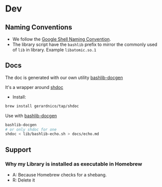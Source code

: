 # Dev


## Naming Conventions

* We follow the [Google Shell Naming Convention](https://google.github.io/styleguide/shellguide.html).
* The library script have the `bashlib` prefix to mirror the commonly used of `lib` in library. Example `libatomic.so.1`

## Docs

The doc is generated with our own utility [bashlib-docgen](../../docs/bashlib-docgen.md) 

It's a wrapper around [shdoc](https://github.com/reconquest/shdoc)
* Install:
```bash
brew install gerardnico/tap/shdoc
```
Use with [bashlib-docgen](../../bin/bashlib-docgen)
```bash
bashlib-docgen
# or only shdoc for one
shdoc < lib/bashlib-echo.sh > docs/echo.md
```

## Support

### Why my Library is installed as executable in Homebrew

* A: Because Homebrew checks for a shebang.
* R: Delete it
